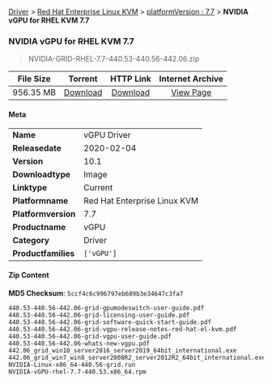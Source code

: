 
[Driver](/README.md)  >  [Red Hat Enterprise Linux KVM](/index/Driver/Red_Hat_Enterprise_Linux_KVM.md)  >  [platformVersion : 7.7](/index/Driver/Red_Hat_Enterprise_Linux_KVM/7.7.md)  >  **NVIDIA vGPU for RHEL KVM 7.7**


###    NVIDIA vGPU for RHEL KVM 7.7

> NVIDIA-GRID-RHEL-7.7-440.53-440.56-442.06.zip   


| **File Size** | **Torrent**  | **HTTP Link** | **Internet Archive** |
|:-------------:|:------------:|:-------------:|:--------------------:|
| 956.35 MB |  [Download](https://archive.org/download/nvgpu_NVIDIA-GRID-RHEL-7.7-440.53-440.56-442.06.zip/nvgpu_NVIDIA-GRID-RHEL-7.7-440.53-440.56-442.06.zip_archive.torrent)       | [Download](https://archive.org/compress/nvgpu_NVIDIA-GRID-RHEL-7.7-440.53-440.56-442.06.zip) | [View Page](https://archive.org/details/nvgpu_NVIDIA-GRID-RHEL-7.7-440.53-440.56-442.06.zip)       |

#### Meta

<table>
<tr><td><strong>Name</strong></td><td>vGPU Driver</td></tr>
<tr><td><strong>Releasedate</strong></td><td>2020-02-04</td></tr>
<tr><td><strong>Version</strong></td><td>10.1</td></tr>
<tr><td><strong>Downloadtype</strong></td><td>Image</td></tr>
<tr><td><strong>Linktype</strong></td><td>Current</td></tr>
<tr><td><strong>Platformname</strong></td><td>Red Hat Enterprise Linux KVM</td></tr>
<tr><td><strong>Platformversion</strong></td><td>7.7</td></tr>
<tr><td><strong>Productname</strong></td><td>vGPU</td></tr>
<tr><td><strong>Category</strong></td><td>Driver</td></tr>
<tr><td><strong>Productfamilies</strong></td><td><code>['vGPU']</code></td></tr>
</table>

#### Zip Content

**MD5 Checksum**: `5ccf4c6c996797eb689b3e34647c3fa7`

```text
440.53-440.56-442.06-grid-gpumodeswitch-user-guide.pdf
440.53-440.56-442.06-grid-licensing-user-guide.pdf
440.53-440.56-442.06-grid-software-quick-start-guide.pdf
440.53-440.56-442.06-grid-vgpu-release-notes-red-hat-el-kvm.pdf
440.53-440.56-442.06-grid-vgpu-user-guide.pdf
440.53-440.56-442.06-whats-new-vgpu.pdf
442.06_grid_win10_server2016_server2019_64bit_international.exe
442.06_grid_win7_win8_server2008R2_server2012R2_64bit_international.exe
NVIDIA-Linux-x86_64-440.56-grid.run
NVIDIA-vGPU-rhel-7.7-440.53.x86_64.rpm
```